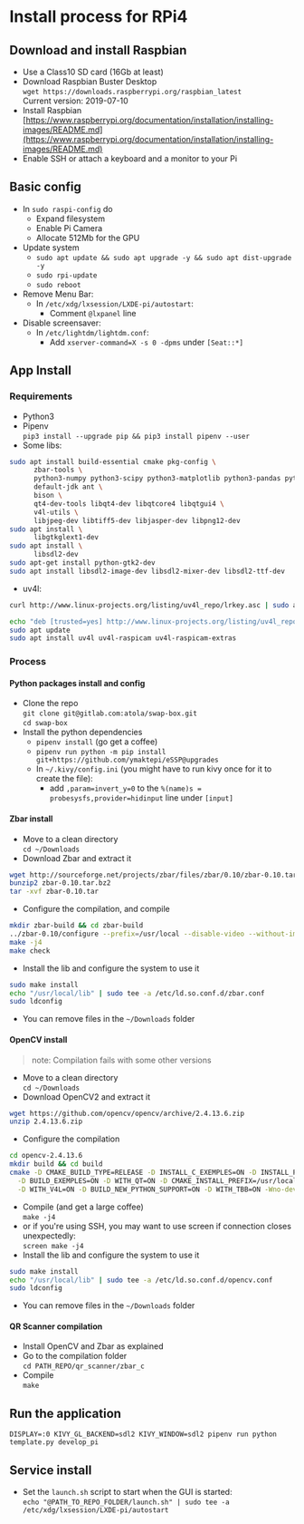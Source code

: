 # Install process for RPi4

## Download and install Raspbian
- Use a Class10 SD card (16Gb at least)
- Download Raspbian Buster Desktop  
  `wget https://downloads.raspberrypi.org/raspbian_latest`  
  Current version: 2019-07-10
- Install Raspbian
  [https://www.raspberrypi.org/documentation/installation/installing-images/README.md](https://www.raspberrypi.org/documentation/installation/installing-images/README.md)
- Enable SSH or attach a keyboard and a monitor to your Pi

## Basic config
- In `sudo raspi-config` do
  - Expand filesystem
  - Enable Pi Camera
  - Allocate 512Mb for the GPU
- Update system
  - `sudo apt update && sudo apt upgrade -y && sudo apt dist-upgrade -y`
  - `sudo rpi-update`
  - `sudo reboot`
- Remove Menu Bar:
  - In `/etc/xdg/lxsession/LXDE-pi/autostart`:
    - Comment `@lxpanel` line 
- Disable screensaver:
  - In `/etc/lightdm/lightdm.conf`:
    - Add `xserver-command=X -s 0 -dpms` under `[Seat::*]`

## App Install

### Requirements
- Python3
- Pipenv  
  `pip3 install --upgrade pip && pip3 install pipenv --user`
- Some libs:
```bash
sudo apt install build-essential cmake pkg-config \
      zbar-tools \
      python3-numpy python3-scipy python3-matplotlib python3-pandas python3-nose \
      default-jdk ant \
      bison \
      qt4-dev-tools libqt4-dev libqtcore4 libqtgui4 \
      v4l-utils \
      libjpeg-dev libtiff5-dev libjasper-dev libpng12-dev
sudo apt install \
      libgtkglext1-dev
sudo apt install \
      libsdl2-dev
sudo apt-get install python-gtk2-dev
sudo apt install libsdl2-image-dev libsdl2-mixer-dev libsdl2-ttf-dev
```
- uv4l:
```bash
curl http://www.linux-projects.org/listing/uv4l_repo/lrkey.asc | sudo apt-key add -

echo "deb [trusted=yes] http://www.linux-projects.org/listing/uv4l_repo/raspbian/stretch stretch main" | sudo tee -a /etc/apt/sources.list
sudo apt update 
sudo apt install uv4l uv4l-raspicam uv4l-raspicam-extras 
```
  

### Process
#### Python packages install and config
- Clone the repo  
  `git clone git@gitlab.com:atola/swap-box.git`  
  `cd swap-box`
- Install the python dependencies
  - `pipenv install` (go get a coffee)
  - `pipenv run python -m pip install git+https://github.com/ymaktepi/eSSP@upgrades`
  - In `~/.kivy/config.ini` (you might have to run kivy once for it to create the file):
    - add `,param=invert_y=0` to the `%(name)s = probesysfs,provider=hidinput` line under `[input]` 

#### Zbar install
- Move to a clean directory  
  `cd ~/Downloads`  
- Download Zbar and extract it
```bash
wget http://sourceforge.net/projects/zbar/files/zbar/0.10/zbar-0.10.tar.bz2/download -O zbar-0.10.tar.bz2
bunzip2 zbar-0.10.tar.bz2 
tar -xvf zbar-0.10.tar
```
- Configure the compilation, and compile
```bash
mkdir zbar-build && cd zbar-build
../zbar-0.10/configure --prefix=/usr/local --disable-video --without-imagemagick
make -j4
make check
```
- Install the lib and configure the system to use it
```bash
sudo make install
echo "/usr/local/lib" | sudo tee -a /etc/ld.so.conf.d/zbar.conf
sudo ldconfig
```

- You can remove files in the `~/Downloads` folder

#### OpenCV install
> note: Compilation fails with some other versions

- Move to a clean directory  
  `cd ~/Downloads`  
- Download OpenCV2 and extract it
```bash
wget https://github.com/opencv/opencv/archive/2.4.13.6.zip  
unzip 2.4.13.6.zip
```
- Configure the compilation
```bash
cd opencv-2.4.13.6
mkdir build && cd build
cmake -D CMAKE_BUILD_TYPE=RELEASE -D INSTALL_C_EXEMPLES=ON -D INSTALL_PYTHON_EXEMPLES=ON \
  -D BUILD_EXEMPLES=ON -D WITH_QT=ON -D CMAKE_INSTALL_PREFIX=/usr/local -D WITH_OPENGL=ON \
  -D WITH_V4L=ON -D BUILD_NEW_PYTHON_SUPPORT=ON -D WITH_TBB=ON -Wno-dev ..
```
- Compile (and get a large coffee)  
  `make -j4`  
- or if you're using SSH, you may want to use screen if connection closes unexpectedly:  
  `screen make -j4`
- Install the lib and configure the system to use it
```bash
sudo make install
echo "/usr/local/lib" | sudo tee -a /etc/ld.so.conf.d/opencv.conf
sudo ldconfig
```
- You can remove files in the `~/Downloads` folder

#### QR Scanner compilation
- Install OpenCV and Zbar as explained 
- Go to the compilation folder  
  `cd PATH_REPO/qr_scanner/zbar_c`  
- Compile  
  `make`

## Run the application
`DISPLAY=:0 KIVY_GL_BACKEND=sdl2 KIVY_WINDOW=sdl2 pipenv run python template.py develop_pi`

## Service install
- Set the `launch.sh` script to start when the GUI is started:  
  `echo "@PATH_TO_REPO_FOLDER/launch.sh" | sudo tee -a /etc/xdg/lxsession/LXDE-pi/autostart`
